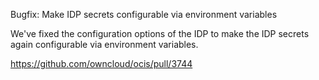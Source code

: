 Bugfix: Make IDP secrets configurable via environment variables

We've fixed the configuration options of the IDP to make the IDP secrets again
configurable via environment variables.

https://github.com/owncloud/ocis/pull/3744

